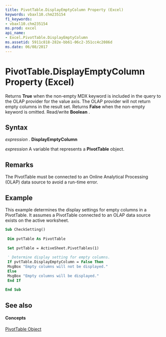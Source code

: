 ```yaml
---
title: PivotTable.DisplayEmptyColumn Property (Excel)
keywords: vbaxl10.chm235154
f1_keywords:
- vbaxl10.chm235154
ms.prod: excel
api_name:
- Excel.PivotTable.DisplayEmptyColumn
ms.assetid: 5911c818-282e-bb61-06c2-351cc4c2086d
ms.date: 06/08/2017
---
```



# PivotTable.DisplayEmptyColumn Property (Excel)

Returns **True** when the non-empty MDX keyword is included in the query to the OLAP provider for the value axis. The OLAP provider will not return empty columns in the result set. Returns **False** when the non-empty keyword is omitted. Read/write **Boolean** .


## Syntax

 _expression_ . **DisplayEmptyColumn**

 _expression_ A variable that represents a **PivotTable** object.


## Remarks

The PivotTable must be connected to an Online Analytical Processing (OLAP) data source to avoid a run-time error.


## Example

This example determines the display settings for empty columns in a PivotTable. It assumes a PivotTable connected to an OLAP data source exists on the active worksheet.


```vb
Sub CheckSetting() 
 
 Dim pvtTable As PivotTable 
 
 Set pvtTable = ActiveSheet.PivotTables(1) 
 
 ' Determine display setting for empty columns. 
 If pvtTable.DisplayEmptyColumn = False Then 
 MsgBox "Empty columns will not be displayed." 
 Else 
 MsgBox "Empty columns will be displayed." 
 End If 
 
End Sub
```


## See also


#### Concepts


[PivotTable Object](pivottable-object-excel.md)

